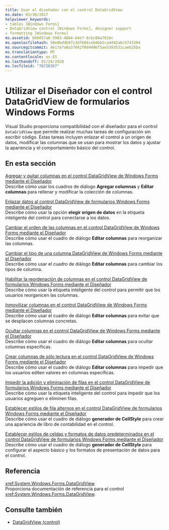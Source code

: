 ```yaml
---
title: Usar el diseñador con el control DataGridView
ms.date: 03/30/2017
helpviewer_keywords:
- tables [Windows Forms]
- DataGridView control [Windows Forms], designer support
- formatting [Windows Forms]
ms.assetid: b66057a6-5983-4864-b4e7-8cbc88a7010c
ms.openlocfilehash: 50e8bddb97c2dfb84cebdbb2ca4d42a6c5743304
ms.sourcegitcommit: de17a7a0a37042f0d4406f5ae5393531caeb25ba
ms.translationtype: MT
ms.contentlocale: es-ES
ms.lasthandoff: 01/24/2020
ms.locfileid: "76728357"
---
```

# <a name="using-the-designer-with-the-windows-forms-datagridview-control"></a>Utilizar el Diseñador con el control DataGridView de formularios Windows Forms
Visual Studio proporciona compatibilidad con el diseñador para el control `DataGridView` que permite realizar muchas tareas de configuración sin escribir código. Estas tareas incluyen enlazar el control a un origen de datos, modificar las columnas que se usan para mostrar los datos y ajustar la apariencia y el comportamiento básico del control.  
  
## <a name="in-this-section"></a>En esta sección  
 [Agregar y quitar columnas en el control DataGridView de Windows Forms mediante el Diseñador](add-and-remove-columns-in-the-datagrid-using-the-designer.md)  
 Describe cómo usar los cuadros de diálogo **Agregar columnas** y **Editar columnas** para rellenar y modificar la colección de columnas.  
  
 [Enlazar datos al control DataGridView de formularios Windows Forms mediante el Diseñador](bind-data-to-the-datagrid-using-the-designer.md)  
 Describe cómo usar la opción **elegir origen de datos** en la etiqueta inteligente del control para conectarse a los datos.  
  
 [Cambiar el orden de las columnas en el control DataGridView de Windows Forms mediante el Diseñador](change-the-order-of-columns-in-the-datagrid-using-the-designer.md)  
 Describe cómo usar el cuadro de diálogo **Editar columnas** para reorganizar las columnas.  
  
 [Cambiar el tipo de una columna DataGridView de Windows Forms mediante el Diseñador](change-the-type-of-a-wf-datagridview-column-using-the-designer.md)  
 Describe cómo usar el cuadro de diálogo **Editar columnas** para cambiar los tipos de columna.  
  
 [Habilitar la reordenación de columnas en el control DataGridView de formularios Windows Forms mediante el Diseñador](enable-column-reordering-in-the-datagrid-using-the-designer.md)  
 Describe cómo usar la etiqueta inteligente del control para permitir que los usuarios reorganicen las columnas.  
  
 [Inmovilizar columnas en el control DataGridView de Windows Forms mediante el Diseñador](freeze-columns-in-the-datagrid-using-the-designer.md)  
 Describe cómo usar el cuadro de diálogo **Editar columnas** para evitar que se desplacen columnas concretas.  
  
 [Ocultar columnas en el control DataGridView de Windows Forms mediante el Diseñador](hide-columns-in-the-datagrid-using-the-designer.md)  
 Describe cómo usar el cuadro de diálogo **Editar columnas** para ocultar columnas específicas.  
  
 [Crear columnas de sólo lectura en el control DataGridView de Windows Forms mediante el Diseñador](make-columns-read-only-in-the-datagrid-using-the-designer.md)  
 Describe cómo usar el cuadro de diálogo **Editar columnas** para impedir que los usuarios editen valores en columnas específicas.  
  
 [Impedir la adición y eliminación de filas en el control DataGridView de formularios Windows Forms mediante el Diseñador](prevent-row-addition-and-deletion-in-the-datagrid-using-the-designer.md)  
 Describe cómo usar la etiqueta inteligente del control para impedir que los usuarios agreguen o eliminen filas.  
  
 [Establecer estilos de fila alternos en el control DataGridView de formularios Windows Forms mediante el Diseñador](set-alternating-row-styles-for-the-datagrid-using-the-designer.md)  
 Describe cómo usar el cuadro de diálogo **generador de CellStyle** para crear una apariencia de libro de contabilidad en el control.  
  
 [Establecer estilos de celdas y formatos de datos predeterminados en el control DataGridView de formularios Windows Forms mediante el Diseñador](default-cell-styles-datagridview.md)  
 Describe cómo usar el cuadro de diálogo **generador de CellStyle** para configurar el aspecto básico y los formatos de presentación de datos para el control.  
  
## <a name="reference"></a>Referencia  
 <xref:System.Windows.Forms.DataGridView>  
 Proporciona documentación de referencia para el control <xref:System.Windows.Forms.DataGridView>.  
  
## <a name="see-also"></a>Consulte también

- [DataGridView (control)](datagridview-control-windows-forms.md)
